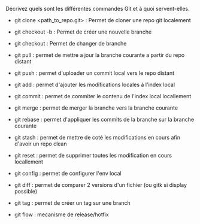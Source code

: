 Décrivez quels sont les différentes commandes Git et à quoi servent-elles.

- git clone <path_to_repo.git> : Permet de cloner une repo git localement

- git checkout -b <branch> : Permet de créer une nouvelle branche
 
- git checkout <branch> : Permet de changer de branche
  
- git pull : permet de mettre a jour la branche courante a partir du repo distant
  
- git push : permet d'uploader un commit local vers le repo distant
  
- git add : permet d'ajouter les modifications locales à l'index local
  
- git commit : permet de commiter le contenu de l'index local locallement
  
- git merge <branch> : permet de merger la branche <branch> vers la branche courante
  
- git rebase <branch> : permet d'appliquer les commits de la branche <branch> sur la branche courante
  
- git stash : permet de mettre de coté les modifications en cours afin d'avoir un repo clean
  
- git reset : permet de supprimer toutes les modification en cours locallement
  
- git config : permet de configurer l'env local
 
- git diff : permet de comparer 2 versions d'un fichier (ou gitk si display possible)
  
- git tag : permet de créer un tag sur une branch
  
- git flow : mecanisme de release/hotfix

